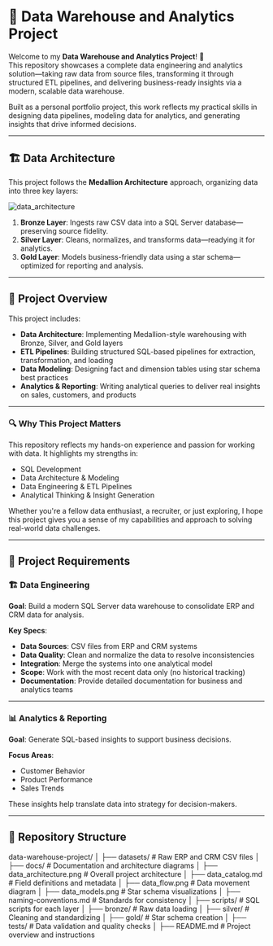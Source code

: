 # 🧠 Data Warehouse and Analytics Project

Welcome to my **Data Warehouse and Analytics Project**! 🚀  
This repository showcases a complete data engineering and analytics solution—taking raw data from source files, transforming it through structured ETL pipelines, and delivering business-ready insights via a modern, scalable data warehouse.  

Built as a personal portfolio project, this work reflects my practical skills in designing data pipelines, modeling data for analytics, and generating insights that drive informed decisions.

---

## 🏗️ Data Architecture

This project follows the **Medallion Architecture** approach, organizing data into three key layers:

![data_architecture](https://github.com/user-attachments/assets/06be6a68-ebeb-478a-b10e-5f1c125c106d)

1. **Bronze Layer**: Ingests raw CSV data into a SQL Server database—preserving source fidelity.  
2. **Silver Layer**: Cleans, normalizes, and transforms data—readying it for analytics.  
3. **Gold Layer**: Models business-friendly data using a star schema—optimized for reporting and analysis.

---

## 📖 Project Overview

This project includes:

- **Data Architecture**: Implementing Medallion-style warehousing with Bronze, Silver, and Gold layers  
- **ETL Pipelines**: Building structured SQL-based pipelines for extraction, transformation, and loading  
- **Data Modeling**: Designing fact and dimension tables using star schema best practices  
- **Analytics & Reporting**: Writing analytical queries to deliver real insights on sales, customers, and products

---

### 🔍 Why This Project Matters

This repository reflects my hands-on experience and passion for working with data. It highlights my strengths in:

- SQL Development  
- Data Architecture & Modeling  
- Data Engineering & ETL Pipelines  
- Analytical Thinking & Insight Generation  

Whether you're a fellow data enthusiast, a recruiter, or just exploring, I hope this project gives you a sense of my capabilities and approach to solving real-world data challenges.

---

## 🚀 Project Requirements

### 🏗️ Data Engineering

**Goal**: Build a modern SQL Server data warehouse to consolidate ERP and CRM data for analysis.

**Key Specs**:

- **Data Sources**: CSV files from ERP and CRM systems  
- **Data Quality**: Clean and normalize the data to resolve inconsistencies  
- **Integration**: Merge the systems into one analytical model  
- **Scope**: Work with the most recent data only (no historical tracking)  
- **Documentation**: Provide detailed documentation for business and analytics teams

---

### 📊 Analytics & Reporting

**Goal**: Generate SQL-based insights to support business decisions.

**Focus Areas**:

- Customer Behavior  
- Product Performance  
- Sales Trends  

These insights help translate data into strategy for decision-makers.

---

## 📂 Repository Structure
data-warehouse-project/
│
├── datasets/ # Raw ERP and CRM CSV files
│
├── docs/ # Documentation and architecture diagrams
│ ├── data_architecture.png # Overall project architecture
│ ├── data_catalog.md # Field definitions and metadata
│ ├── data_flow.png # Data movement diagram
│ ├── data_models.png # Star schema visualizations
│ ├── naming-conventions.md # Standards for consistency
│
├── scripts/ # SQL scripts for each layer
│ ├── bronze/ # Raw data loading
│ ├── silver/ # Cleaning and standardizing
│ ├── gold/ # Star schema creation
│
├── tests/ # Data validation and quality checks
│
├── README.md # Project overview and instructions
